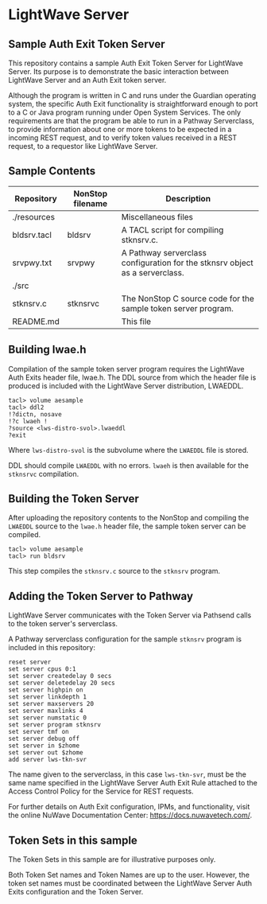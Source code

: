 # LightWave Server

## Sample Auth Exit Token Server

This repository contains a sample Auth Exit Token Server for LightWave Server. Its purpose is to demonstrate the basic interaction between LightWave Server and an Auth Exit token server.

Although the program is written in C and runs under the Guardian operating system, the specific Auth Exit functionality is straightforward enough to port to a C or Java program running under Open System Services. The only requirements are that the program be able to run in a Pathway Serverclass, to provide information about one or more tokens to be expected in a incoming REST request, and to verify token values received in a REST request, to a requestor like LightWave Server.

## Sample Contents

| Repository | NonStop filename | Description |
| --- | --- | --- |
| ./resources |  | Miscellaneous files |
| bldsrv.tacl | bldsrv | A TACL script for compiling stknsrv.c. |
| srvpwy.txt | srvpwy | A Pathway serverclass configuration for the stknsrv object as a serverclass. |
| ./src |  |  |
| stknsrv.c | stknsrvc | The NonStop C source code for the sample token server program. |
| README.md |  | This file |

## Building lwae.h

Compilation of the sample token server program requires the LightWave Auth Exits header file, lwae.h. The DDL source from which the header file is produced is included with the LightWave Server distribution, LWAEDDL.

``` tacl
tacl> volume aesample
tacl> ddl2
!?dictn, nosave
!?c lwaeh !
?source <lws-distro-svol>.lwaeddl
?exit
```

Where ```lws-distro-svol``` is the subvolume where the ```LWAEDDL``` file is stored.

DDL should compile ```LWAEDDL``` with no errors. ```lwaeh``` is then available for the ```stknsrvc``` compilation.

## Building the Token Server

After uploading the repository contents to the NonStop and compiling the ```LWAEDDL``` source to the ```lwae.h``` header file, the sample token server can be compiled.

``` tacl
tacl> volume aesample
tacl> run bldsrv
```

This step compiles the ```stknsrv.c``` source to the ```stknsrv``` program.

## Adding the Token Server to Pathway

LightWave Server communicates with the Token Server via Pathsend calls to the token server's serverclass.

A Pathway serverclass configuration for the sample ```stknsrv``` program is included in this repository:

``` pathcom
reset server
set server cpus 0:1
set server createdelay 0 secs
set server deletedelay 20 secs
set server highpin on
set server linkdepth 1
set server maxservers 20
set server maxlinks 4
set server numstatic 0
set server program stknsrv
set server tmf on
set server debug off
set server in $zhome
set server out $zhome
add server lws-tkn-svr
```

The name given to the serverclass, in this case ```lws-tkn-svr```, must be the same name specified in the LightWave Server Auth Exit Rule attached to the Access Control Policy for the Service for REST requests.

For further details on Auth Exit configuration, IPMs, and functionality, visit the online NuWave Documentation Center: https://docs.nuwavetech.com/.

## Token Sets in this sample

The Token Sets in this sample are for illustrative purposes only.

Both Token Set names and Token Names are up to the user. However, the token set names must be coordinated between the LightWave Server Auth Exits configuration and the Token Server.
